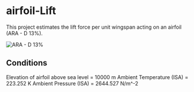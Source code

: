 # airfoil-Lift

This project estimates the lift force per unit wingspan acting on an airfoil (ARA - D 13%).

![ARA - D 13%]()


## Conditions

Elevation of airfoil above sea level = 10000 m
Ambient Temperature (ISA)            = 223.252 K
Ambient Pressure (ISA)               = 2644.527 N/m^-2
